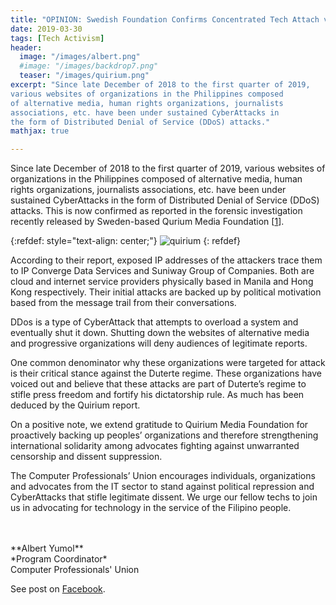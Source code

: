 ```yaml
---
title: "OPINION: Swedish Foundation Confirms Concentrated Tech Attach vs Peoples Organizations, Alternative Media"
date: 2019-03-30
tags: [Tech Activism]
header:
  image: "/images/albert.png"
  #image: "/images/backdrop7.png"
  teaser: "/images/quirium.png"
excerpt: "Since late December of 2018 to the first quarter of 2019,
various websites of organizations in the Philippines composed
of alternative media, human rights organizations, journalists
associations, etc. have been under sustained CyberAttacks in
the form of Distributed Denial of Service (DDoS) attacks."
mathjax: true

---
```


<div id="fb-root"></div>
<script async defer src="https://connect.facebook.net/en_US/sdk.js#xfbml=1&version=v3.2"></script>

Since late December of 2018 to the first quarter of 2019,
various websites of organizations in the Philippines composed
of alternative media, human rights organizations, journalists
associations, etc. have been under sustained CyberAttacks in
the form of Distributed Denial of Service (DDoS) attacks.
This is now confirmed as reported in the forensic investigation
recently released by Sweden-based Qurium Media Foundation [[1](https://www.qurium.org/alerts/philippines/attributing-the-attacks-against-media-human-rigths-philippines?fbclid=IwAR1cFkKkhP55fRifbdHZ_SjE0Mg_myW8qfZe80dJULV2ZVDXfmv0fNUOVbw)].

{:refdef: style="text-align: center;"}
<img src="{{ site.url }}{{ site.baseurl }}/images/quirium.png" alt="quirium" class="center">
{: refdef}

According to their report, exposed IP addresses of the attackers
trace them to IP Converge Data Services and Suniway Group
of Companies. Both are cloud and internet service providers
physically based in Manila and Hong Kong respectively. Their
initial attacks are backed up by political motivation based
from the message trail from their conversations.

DDos is a type of CyberAttack that attempts to overload a
system and eventually shut it down. Shutting down the websites
of alternative media and progressive organizations will deny
audiences of legitimate reports.

One common denominator why these organizations were targeted
for attack is their critical stance against the Duterte regime.
These organizations have voiced out and believe that these
attacks are part of Duterte’s regime to stifle press freedom
and fortify his dictatorship rule. As much has been deduced by
the Quirium report.

On a positive note, we extend gratitude to Quirium Media
Foundation for proactively backing up peoples’ organizations
and therefore strengthening international solidarity among
advocates fighting against unwarranted censorship and
dissent suppression.

The Computer Professionals’ Union encourages individuals,
organizations and advocates from the IT sector to stand against
political repression and CyberAttacks that stifle legitimate dissent.
We urge our fellow techs to join us in advocating for technology
in the service of the Filipino people.


<br>
<br>
**Albert Yumol** <br>
*Program Coordinator* <br>
Computer Professionals' Union

See post on [Facebook](https://www.facebook.com/CPUnion/posts/10156675106722203).

<script async src="//pagead2.googlesyndication.com/pagead/js/adsbygoogle.js"></script>
<script>
  (adsbygoogle = window.adsbygoogle || []).push({
    google_ad_client: "ca-pub-6410209740119334",
    enable_page_level_ads: true
  });
</script>

<div class="fb-comments" data-href="https://albertyumol.github.io/" data-numposts="5"></div>
